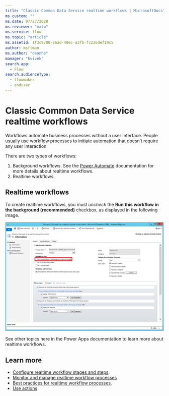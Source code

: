 ```yaml
---
title: "Classic Common Data Service realtime workflows | MicrosoftDocs"
ms.custom: ""
ms.date: 07/27/2020
ms.reviewer: "matp"
ms.service: flow
ms.topic: "article"
ms.assetid: 1f3c9780-26ad-49ec-a3fb-fc226def19c5
author: msftman
ms.author: "deonhe"
manager: "kvivek"
search.app: 
  - Flow
search.audienceType: 
  - flowmaker
  - enduser
---
```

# Classic Common Data Service realtime workflows 

Workflows automate business processes without a user interface. People usually use workflow processes to initiate automation that doesn’t require any user interaction.

There are two types of workflows:
1. Background workflows. See the [Power Automate](https://docs.microsoft.com/power-automate/workflow-processes) documentation for more details about realtime workflows.
1. Realtime workflows. 

## Realtime workflows

To create realtime workflows, you must *uncheck* the **Run this workflow in the background (recommended)** checkbox, as displayed in the following image.

![Workflow process with Under&#47;Not Under operators](media/wfp-under-not-under.PNG "Workflow process with Under/Not Under operators")

See other topics here in the Power Apps documentation to learn more about realtime workflows.

## Learn more

- [Configure realtime workflow stages and steps](configure-workflow-steps.md).
- [Monitor and manage realtime workflow processes](monitor-manage-processes.md)
- [Best practices for realtime workflow processes](best-practices-workflow-processes.md).
- [Use actions](actions.md)





